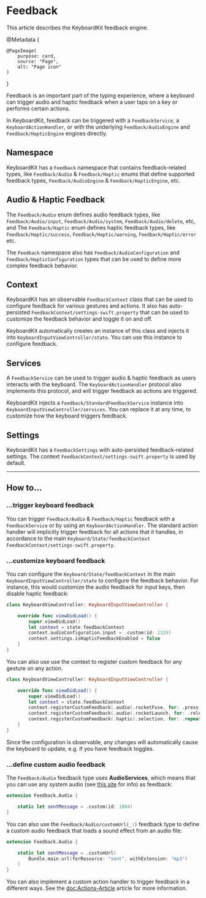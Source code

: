 # Feedback

This article describes the KeyboardKit feedback engine.

@Metadata {
    
    @PageImage(
        purpose: card,
        source: "Page",
        alt: "Page icon"
    )
}

Feedback is an important part of the typing experience, where a keyboard can trigger audio and haptic feedback when a user taps on a key or performs certain actions.

In KeyboardKit, feedback can be triggered with a ``FeedbackService``, a ``KeyboardActionHandler``, or with the underlying ``Feedback/AudioEngine`` and ``Feedback/HapticEngine`` engines directly.



## Namespace

KeyboardKit has a ``Feedback`` namespace that contains feedback-related types, like ``Feedback/Audio`` & ``Feedback/Haptic`` enums that define supported feedback types, ``Feedback/AudioEngine`` & ``Feedback/HapticEngine``, etc. 



## Audio & Haptic Feedback

The ``Feedback/Audio`` enum defines audio feedback types, like ``Feedback/Audio/input``, ``Feedback/Audio/system``, ``Feedback/Audio/delete``, etc, and The ``Feedback/Haptic`` enum defines haptic feedback types, like ``Feedback/Haptic/success``, ``Feedback/Haptic/warning``, ``Feedback/Haptic/error`` etc. 

The ``Feedback`` namespace also has ``Feedback/AudioConfiguration`` and ``Feedback/HapticConfiguration`` types that can be used to define more complex feedback behavior.



## Context

KeyboardKit has an observable ``FeedbackContext`` class that can be used to configure feedback for various gestures and actions. It also has auto-persisted ``FeedbackContext/settings-swift.property`` that can be used to customize the feedback behavior and toggle it on and off.

KeyboardKit automatically creates an instance of this class and injects it into ``KeyboardInputViewController/state``. You can use this instance to configure feedback.



## Services

A ``FeedbackService`` can be used to trigger audio & haptic feedback as users interacts with the keyboard. The ``KeyboardActionHandler`` protocol also implements this protocol, and will trigger feedback as actions are triggered.

KeyboardKit injects a ``Feedback/StandardFeedbackService``  instance into ``KeyboardInputViewController/services``. You can replace it at any time, to customize how the keyboard triggers feedback.



## Settings

KeyboardKit has a ``FeedbackSettings`` with auto-persisted feedback-related settings. The context ``FeedbackContext/settings-swift.property`` is used by default.



---


## How to...


### ...trigger keyboard feedback

You can trigger ``Feedback/Audio`` & ``Feedback/Haptic`` feedback with a ``FeedbackService`` or by using an ``KeyboardActionHandler``. The standard action handler will implicitly trigger feedback for all actions that it handles, in accordance to the main ``Keyboard/State/feedbackContext`` ``FeedbackContext/settings-swift.property``.


### ...customize keyboard feedback

You can configure the ``Keyboard/State/feedbackContext``  in the main ``KeyboardInputViewController/state`` to configure the feedback behavior. For instance, this would customize the audio feedback for input keys, then disable haptic feedback:

```swift
class KeyboardViewController: KeyboardInputViewController {

    override func viewDidLoad() {
        super.viewDidLoad()
        let context = state.feedbackContext
        context.audioConfiguration.input = .custom(id: 1329)
        context.settings.isHapticFeedbackEnabled = false
    }
}
```

You can also use use the context to register custom feedback for any gesture on any action.

```swift
class KeyboardViewController: KeyboardInputViewController {

    override func viewDidLoad() {
        super.viewDidLoad()
        let context = state.feedbackContext
        context.registerCustomFeedback(.audio(.rocketFuse, for: .press, on: .rocket))
        context.registerCustomFeedback(.audio(.rocketLaunch, for: .release, on: .rocket))
        context.registerCustomFeedback(.haptic(.selection, for: .repeat, on: .rocket))
    }
}
```

Since the configuration is observable, any changes will automatically cause the keyboard to update, e.g. if you have feedback toggles.


### ...define custom audio feedback

The ``Feedback/Audio`` feedback type uses **AudioServices**, which means that you can use any system audio (see [this site](https://iphonedev.wiki/index.php/AudioServices) for info) as feedback:

```swift
extension Feedback.Audio {

    static let sentMessage = .custom(id: 1004)
}
```

You can also use the ``Feedback/Audio/customUrl(_:)`` feedback type to define a custom audio feedback that loads a sound effect from an audio file:

```swift
extension Feedback.Audio {

    static let sentMessage = .customUrl(
        Bundle.main.url(forResource: "sent", withExtension: "mp3")
    )
}
```

You can also implement a custom action handler to trigger feedback in a different ways. See the <doc:Actions-Article> article for more information.

